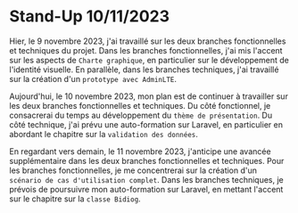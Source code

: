 # Stand-Up 10/11/2023

Hier, le 9 novembre 2023, j'ai travaillé sur les deux branches fonctionnelles et techniques du projet. Dans les branches fonctionnelles, j'ai mis l'accent sur les aspects de `Charte graphique`, en particulier sur le développement de l'identité visuelle. En parallèle, dans les branches techniques, j'ai travaillé sur la création d'un `prototype avec AdminLTE`.

Aujourd'hui, le 10 novembre 2023, mon plan est de continuer à travailler sur les deux branches fonctionnelles et techniques. Du côté fonctionnel, je consacrerai du temps au développement du `thème de présentation`. Du côté technique, j'ai prévu une auto-formation sur Laravel, en particulier en abordant le chapitre sur la `validation des données`.

En regardant vers demain, le 11 novembre 2023, j'anticipe une avancée supplémentaire dans les deux branches fonctionnelles et techniques. Pour les branches fonctionnelles, je me concentrerai sur la création d'un `scénario de cas d'utilisation complet`. Dans les branches techniques, je prévois de poursuivre mon auto-formation sur Laravel, en mettant l'accent sur le chapitre sur la `classe Bidiog`.
